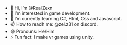 - 👋 Hi, I’m @RealZexn
- 👀 I’m interested in game development.
- 🌱 I’m currently learning C#, Html, Css and Javascript.
- 📫 How to reach me: @zel.z31 on discord.
- 😄 Pronouns: He/Him
- ⚡ Fun fact: I make vr games using unity.

<!---
RealZexn/RealZexn is a ✨ special ✨ repository because its `README.md` (this file) appears on your GitHub profile.
You can click the Preview link to take a look at your changes.
--->
